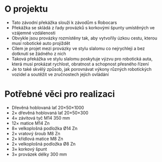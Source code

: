 # O projektu
* Tato závodní překážka slouží k závodům s Robocars
* Překážka se skládá z řady provázků s korkovými špunty umístěných ve vzájemné vzdálenosti
* Obvykle jsou provázky rozmístěny tak, aby vytvořily úzkou cestu, kterou musí robotické auto projíždět
* Cílem je projet mezi provázky ve stylu slalomu co nejrychleji a bez dotknutí se žádného z nich
* Taková překážka ve stylu slalomu poskytuje výzvu pro robotická auta, která musí prokázat rychlost, obratnost a schopnost přesného řízení
* Je to také skvělý způsob, jak porovnávat výkony různých robotických vozidel a soutěžit ve zručnostech jejich ovládání
# Potřebné věci pro realizaci
* Dřevěná hoblovaná lať 20×50×1000
* 2× dřevěná hoblovaná lať 20×50×300
* 4× závitová tyč M14 350 mm
* 12× matice M14 Zn
* 8× velkoplošná podložka Ø14 Zn
* 2× vratový šroub M8 Zn
* 2× křídlová matice M8 Zn
* 2× velkoplošná podložka Ø8 Zn
* 3× korkový špunt
* 3× provázek délky 300 mm
